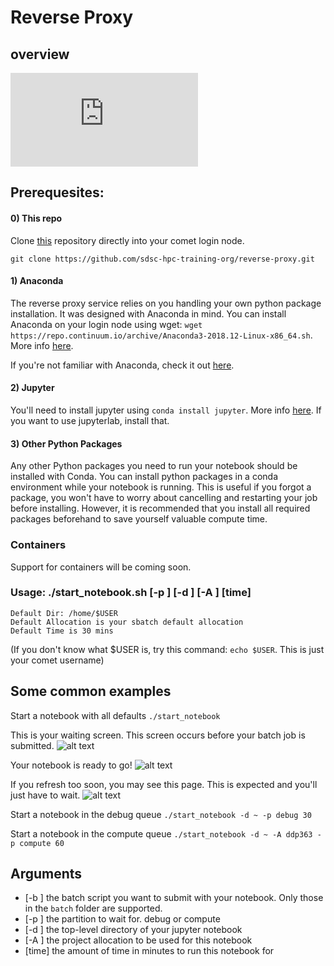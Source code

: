 # Reverse Proxy

## overview

![arch](https://github.com/sdsc-hpc-training-org/notebooks-101/raw/master/Docs/images/Reverse-Proxy-Service-for-Secure-Jupyter-Notebooks-Arch.pdf?raw=true)



## Prerequesites:

#### 0) This repo
Clone [this](https://github.com/sdsc-hpc-training-org/reverse-proxy) repository directly into your comet login node.  
```
git clone https://github.com/sdsc-hpc-training-org/reverse-proxy.git
```

#### 1) Anaconda
The reverse proxy service relies on you handling your own python package installation. It was designed with Anaconda in mind. You can install Anaconda on your login node using wget: `wget https://repo.continuum.io/archive/Anaconda3-2018.12-Linux-x86_64.sh`. More info [here](https://stackoverflow.com/questions/38080407/how-can-i-install-the-latest-anaconda-with-wget#38080641).

If you're not familiar with Anaconda, check it out [here](https://www.anaconda.com/products/individual).

#### 2) Jupyter
You'll need to install jupyter using `conda install jupyter`. More info [here](https://anaconda.org/anaconda/jupyter).
If you want to use jupyterlab, install that.

#### 3) Other Python Packages
Any other Python packages you need to run your notebook should be installed with Conda. You can install python packages in a conda environment while your notebook is running. This is useful if you forgot a package, you won't have to worry about cancelling and restarting your job before installing. However, it is recommended that you install all required packages beforehand to save yourself valuable compute time.

### Containers
Support for containers will be coming soon.

### Usage: ./start_notebook.sh [-p <string>] [-d <string>] [-A <string>] [time]

```
Default Dir: /home/$USER
Default Allocation is your sbatch default allocation
Default Time is 30 mins
```
(If you don't know what $USER is, try this command: `echo $USER`. This is just your comet username)

## Some common examples
Start a notebook with all defaults
`./start_notebook`

This is your waiting screen. This screen occurs before your batch job is submitted.
![alt text](https://github.com/sdsc-hpc-training-org/reverse-proxy/blob/master/.examples_images/ex1.png?raw=true)

Your notebook is ready to go!
![alt text](https://github.com/sdsc-hpc-training-org/reverse-proxy/blob/master/.examples_images/ex2.png?raw=true)

If you refresh too soon, you may see this page. This is expected and you'll just have to wait.
![alt text](https://github.com/sdsc-hpc-training-org/reverse-proxy/blob/master/.examples_images/ex3.png?raw=true)


Start a notebook in the debug queue
`./start_notebook -d ~ -p debug 30`

Start a notebook in the compute queue
`./start_notebook -d ~ -A ddp363 -p compute 60`

## Arguments
* [-b <string>] the batch script you want to submit with your notebook. Only those in the `batch` folder are supported.
* [-p <string>] the partition to wait for. debug or compute
* [-d <string>] the top-level directory of your jupyter notebook
* [-A <string>] the project allocation to be used for this notebook
* [time]        the amount of time in minutes to run this notebook for
